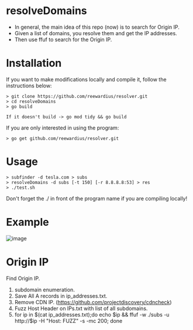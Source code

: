 # resolveDomains

- In general, the main idea of this repo (now) is to search for Origin IP.
- Given a list of domains, you resolve them and get the IP addresses. 
- Then use ffuf to search for the Origin IP.


# Installation

If you want to make modifications locally and compile it, follow the instructions below:

```
> git clone https://github.com/reewardius/resolver.git
> cd resolveDomains
> go build

If it doesn't build -> go mod tidy && go build
```

If you are only interested in using the program:

```
> go get github.com/reewardius/resolver.git
```

# Usage

```
> subfinder -d tesla.com > subs
> resolveDomains -d subs [-t 150] [-r 8.8.8.8:53] > res
> ./test.sh
```

Don't forget the ./ in front of the program name if you are compiling locally!

# Example

![image](https://user-images.githubusercontent.com/16885065/119138781-8bbd9f00-ba42-11eb-87f8-63e38fc93e29.png)


# Origin IP

Find Origin IP.
1. subdomain enumeration.
2. Save All A records in ip_addresses.txt.
3. Remove CDN IP. (https://github.com/projectdiscovery/cdncheck)
4. Fuzz Host Header on IPs.txt with list of all subdomains.
5. for ip in $(cat ip_addresses.txt);do echo $ip && ffuf -w ./subs -u http://$ip -H "Host: FUZZ" -s -mc 200; done
